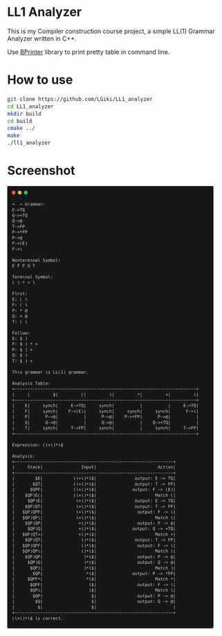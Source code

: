 # LL1 Analyzer

This is my Compiler construction course project, a simple LL(1) Grammar Analyzer written in C++.

Use [BPrinter](https://github.com/dattanchu/bprinter) library to print pretty table in command line.

# How to use

```bash
git clone https://github.com/LGiki/LL1_analyzer
cd LL1_analyzer
mkdir build
cd build
cmake ../
make
./ll1_analyzer
```

# Screenshot

![Screenshot](screenshot/screenshot.png)
